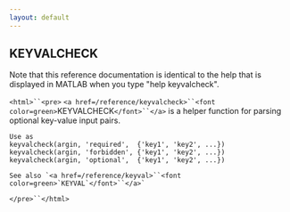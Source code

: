 ```yaml
---
layout: default
---
```


##  KEYVALCHECK

Note that this reference documentation is identical to the help that is displayed in MATLAB when you type "help keyvalcheck".

`<html>``<pre>`
    `<a href=/reference/keyvalcheck>``<font color=green>`KEYVALCHECK`</font>``</a>` is a helper function for parsing optional key-value input pairs.
 
    Use as
    keyvalcheck(argin, 'required',  {'key1', 'key2', ...})
    keyvalcheck(argin, 'forbidden', {'key1', 'key2', ...})
    keyvalcheck(argin, 'optional',  {'key1', 'key2', ...})
 
    See also `<a href=/reference/keyval>``<font color=green>`KEYVAL`</font>``</a>`
`</pre>``</html>`

